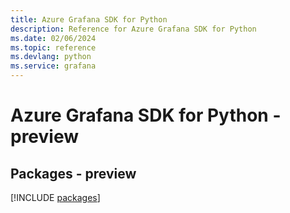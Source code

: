 ```yaml
---
title: Azure Grafana SDK for Python
description: Reference for Azure Grafana SDK for Python
ms.date: 02/06/2024
ms.topic: reference
ms.devlang: python
ms.service: grafana
---
```

# Azure Grafana SDK for Python - preview
## Packages - preview
[!INCLUDE [packages](grafana-index.md)]